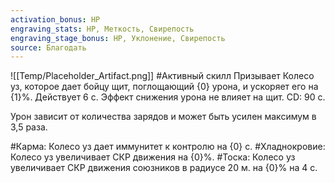 ```yaml
---
activation_bonus: HP
engraving_stats: HP, Меткость, Свирепость
engraving_stage_bonus: HP, Уклонение, Свирепость
source: Благодать
---
```

![[Temp/Placeholder_Artifact.png]]
#Активный скилл
Призывает Колесо уз, которое дает бойцу щит, поглощающий {0} урона, и ускоряет его на {1}%. Действует 6 с. Эффект снижения урона не влияет на щит. CD: 90 с.

Урон зависит от количества зарядов и может быть усилен максимум в 3,5 раза.

#Карма: 
Колесо уз дает иммунитет к контролю на {0} с.
#Хладнокровие: 
Колесо уз увеличивает СКР движения на {0}%.
#Тоска: 
Колесо уз увеличивает СКР движения союзников в радиусе 20 м. на {0}% на 4 с.

